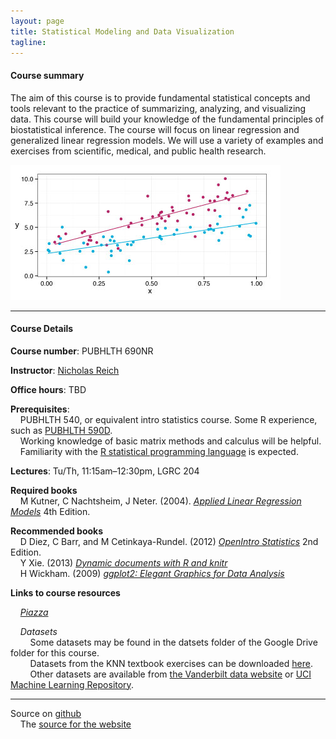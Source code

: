 ```yaml
---
layout: page
title: Statistical Modeling and Data Visualization
tagline: 
---
```



#### Course summary
The aim of this course is to provide fundamental statistical concepts and tools relevant to the practice of summarizing, analyzing, and visualizing data. This course will build your knowledge of the fundamental principles of biostatistical inference. The course will focus on linear regression and generalized linear regression models. We will use a variety of examples and exercises from scientific, medical, and public health research.


![interaction plot](assets/slide-includes/logo-interaction-image.jpg)

---

#### Course Details

**Course number**: PUBHLTH 690NR 

**Instructor**: [Nicholas Reich](http://people.umass.edu/nick)

**Office hours**: TBD

**Prerequisites**: <br> 
&nbsp; &nbsp; PUBHLTH 540, or equivalent intro statistics course. Some R experience, such as [PUBHLTH 590D](http://nickreich.github.io/statComp2014/).<br>
&nbsp; &nbsp; Working knowledge of basic matrix methods and calculus will be helpful. <br>
&nbsp; &nbsp; Familiarity with the [R statistical programming language](http://www.r-project.org) is expected.

**Lectures**: Tu/Th, 11:15am&ndash;12:30pm, LGRC 204

**Required books** <br>
&nbsp; &nbsp; M Kutner, C Nachtsheim, J Neter. (2004). _[Applied Linear Regression Models](http://www.amazon.com/Applied-Linear-Regression-Models--Student/dp/0073014664/)_ 4th Edition.

**Recommended books** <br>
&nbsp; &nbsp; D Diez, C Barr, and M Cetinkaya-Rundel. (2012) _[OpenIntro Statistics](http://www.openintro.org/stat/index.php)_ 2nd Edition. <br>
&nbsp; &nbsp; Y Xie. (2013) _[Dynamic documents with R and knitr](http://www.amazon.com/exec/obidos/ASIN/1482203537/7210-20)_<br>
&nbsp; &nbsp; H Wickham. (2009) _[ggplot2: Elegant Graphics for Data Analysis](http://www.amazon.com/ggplot2-Elegant-Graphics-Data-Analysis/dp/0387981403/)_

**Links to course resources**

&nbsp; &nbsp; *[Piazza](https://piazza.com/umass/spring2014/pubhlth690nr/home)*

&nbsp; &nbsp; *Datasets*<br>
&nbsp; &nbsp; &nbsp; &nbsp; Some datasets may be found in the datsets folder of the Google Drive folder for this course. <br>
&nbsp; &nbsp; &nbsp; &nbsp; Datasets from the KNN textbook exercises can be downloaded [here](https://netfiles.umn.edu/users/nacht001/www/nachtsheim/index.html). <br>
&nbsp; &nbsp; &nbsp; &nbsp; Other datasets are available from [the Vanderbilt data website](http://biostat.mc.vanderbilt.edu/wiki/Main/DataSets) or [UCI Machine Learning Repository](http://archive.ics.uci.edu/ml/). 


---

Source on [github](http://github.com)<br>
&nbsp; &nbsp; The [source for the website](https://github.com/nickreich/stat-modeling-2015/tree/gh-pages) 